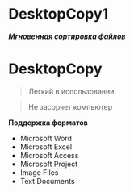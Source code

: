 # DesktopCopy1 



***Мгновенная сортировка файлов***

# DesktopCopy

> Легкий в использовании

> Не засоряет компьютер


**Поддержка форматов**

- Microsoft Word
- Microsoft Excel
- Microsoft Access
- Microsoft Project
- Image Files
- Text Documents
